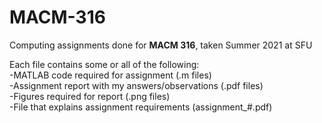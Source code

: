 # MACM-316
Computing assignments done for **MACM 316**, taken Summer 2021 at SFU

  <p> Each file contains some or all of the following:<br>
    -MATLAB code required for assignment (.m files)<br>
    -Assignment report with my answers/observations (.pdf files)<br>
    -Figures required for report (.png files)<br>
    -File that explains assignment requirements (assignment_#.pdf) </p>
  
